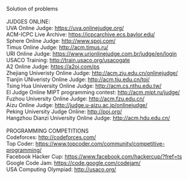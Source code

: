 Solution of  problems<br />
<br />
JUDGES ONLINE:<br />
UVA Online Judge: https://uva.onlinejudge.org/ <br />
ACM-ICPC Live Archive: https://icpcarchive.ecs.baylor.edu/<br />
Sphere Online Judge: http://www.spoj.com/<br />
Timus Online Judge: http://acm.timus.ru/<br />
URI Online Judge: https://www.urionlinejudge.com.br/judge/en/login<br />
USACO Training: http://train.usaco.org/usacogate<br />
A2 Online Judge: https://a2oj.com/ps<br />
Zhejiang Univeristy Online Judge: http://acm.zju.edu.cn/onlinejudge/<br />
Tianjin UNiveristy Online Judge: http://acm.tju.edu.cn/toj/<br />
Tsing Hua University Online Judge: http://acm.cs.nthu.edu.tw/<br />
El Judge Online MIPT programming contest: http://acm.mipt.ru/judge/<br />
Fuzhou University Online Judge: http://acm.fzu.edu.cn/<br />
Aizu Online Judge: http://judge.u-aizu.ac.jp/onlinejudge/<br />
Peking University Judge Online: http://poj.org/<br />
Hangzhou Dianzi University Online Judge: http://acm.hdu.edu.cn/<br />
<br />
PROGRAMMING COMPETITIONS<br />
Codeforces: http://codeforces.com/<br />
Top Coder: https://www.topcoder.com/community/competitive-programming/<br />
Facebook Hacker Cup: https://www.facebook.com/hackercup/?fref=ts<br />
Google Code Jam: https://code.google.com/codejam/<br />
USA Computing Olympiad: http://usaco.org/<br />
